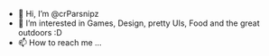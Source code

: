 - 👋 Hi, I’m @crParsnipz
- 👀 I’m interested in Games, Design, pretty UIs, Food and the great outdoors :D
- 📫 How to reach me ...

<!---
crParsnipz/crParsnipz is a ✨ special ✨ repository because its `README.md` (this file) appears on your GitHub profile.
You can click the Preview link to take a look at your changes.
--->

